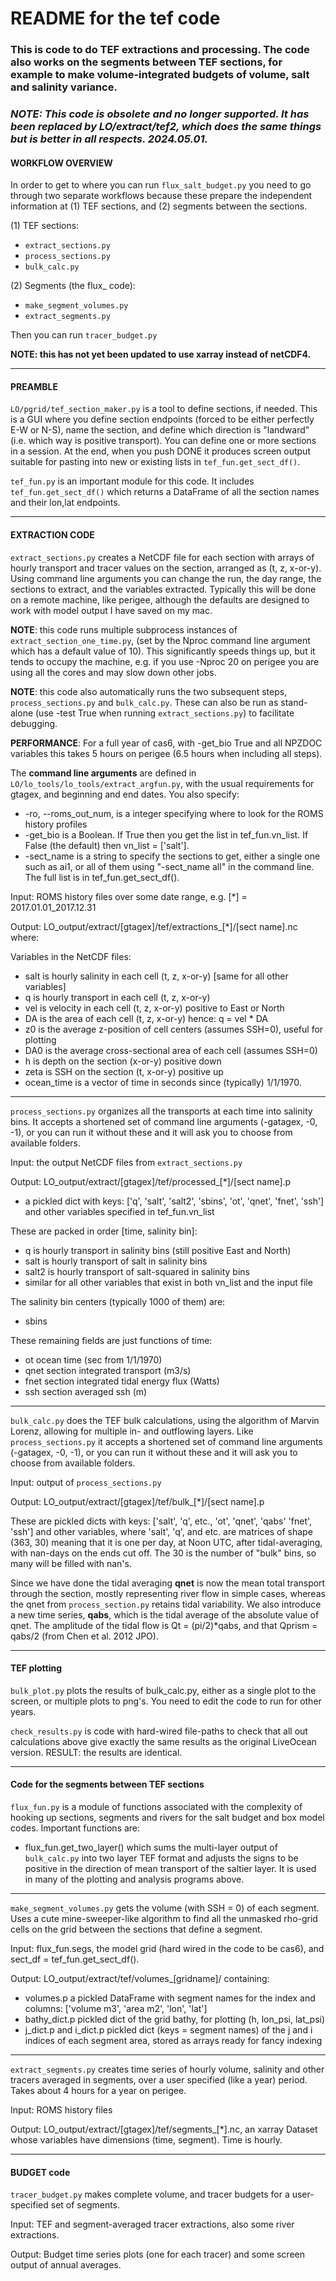 # README for the tef code

### This is code to do TEF extractions and processing. The code also works on the segments between TEF sections, for example to make volume-integrated budgets of volume, salt and salinity variance.

### _NOTE: This code is obsolete and no longer supported. It has been replaced by LO/extract/tef2, which does the same things but is better in all respects. 2024.05.01._

#### WORKFLOW OVERVIEW

In order to get to where you can run `flux_salt_budget.py` you need to go through two separate workflows because these prepare the independent information at (1) TEF sections, and (2) segments between the sections.

(1) TEF sections:
 - `extract_sections.py`
 - `process_sections.py`
 - `bulk_calc.py`

(2) Segments (the flux_ code):
 - `make_segment_volumes.py`
 - `extract_segments.py`

Then you can run `tracer_budget.py`

**NOTE: this has not yet been updated to use xarray instead of netCDF4.**

---
#### PREAMBLE

`LO/pgrid/tef_section_maker.py` is a tool to define sections, if needed.  This is a GUI where you define section endpoints (forced to be either perfectly E-W or N-S), name the section, and define which direction is "landward" (i.e. which way is positive transport).  You can define one or more sections in a session.  At the end, when you push DONE it produces screen output suitable for pasting into new or existing lists in `tef_fun.get_sect_df()`.

`tef_fun.py` is an important module for this code. It includes `tef_fun.get_sect_df()` which returns a DataFrame of all the section names and their lon,lat endpoints.

---
#### EXTRACTION CODE

`extract_sections.py` creates a NetCDF file for each section with arrays of hourly transport and tracer values on the section, arranged as (t, z, x-or-y). Using command line arguments you can change the run, the day range, the sections to extract, and the variables extracted. Typically this will be done on a remote machine, like perigee, although the defaults are designed to work with model output I have saved on my mac.

**NOTE**: this code runs multiple subprocess instances of `extract_section_one_time.py`, (set by the Nproc command line argument which has a default value of 10). This significantly speeds things up, but it tends to occupy the machine, e.g. if you use -Nproc 20 on perigee you are using all the cores and may slow down other jobs.

**NOTE**: this code also automatically runs the two subsequent steps, `process_sections.py` and `bulk_calc.py`.  These can also be run as stand-alone (use -test True when running `extract_sections.py`) to facilitate debugging.

**PERFORMANCE**: For a full year of cas6, with -get_bio True and all NPZDOC variables this takes 5 hours on perigee (6.5 hours when including all steps).

The **command line arguments** are defined in `LO/lo_tools/lo_tools/extract_argfun.py`, with the usual requirements for gtagex, and beginning and end dates.  You also specify:
- -ro, --roms_out_num, is a integer specifying where to look for the ROMS history profiles
- -get_bio is a Boolean.  If True then you get the list in tef_fun.vn_list.  If False (the default) then vn_list = ['salt'].
- -sect_name is a string to specify the sections to get, either a single one such as ai1, or all of them using "-sect_name all" in the command line.  The full list is in tef_fun.get_sect_df().

Input: ROMS history files over some date range, e.g. [*] = 2017.01.01_2017.12.31

Output: LO_output/extract/[gtagex]/tef/extractions_[*]/[sect name].nc where:

Variables in the NetCDF files:
- salt is hourly salinity in each cell (t, z, x-or-y) [same for all other variables]
- q is hourly transport in each cell (t, z, x-or-y)
- vel is velocity in each cell (t, z, x-or-y) positive to East or North
- DA is the area of each cell (t, z, x-or-y) hence: q = vel * DA
- z0 is the average z-position of cell centers (assumes SSH=0), useful for plotting
- DA0 is the average cross-sectional area of each cell (assumes SSH=0)
- h is depth on the section (x-or-y) positive down
- zeta is SSH on the section (t, x-or-y) positive up
- ocean_time is a vector of time in seconds since (typically) 1/1/1970.

---

`process_sections.py` organizes all the transports at each time into salinity bins. It accepts a shortened set of command line arguments (-gatagex, -0, -1), or you can run it without these and it will ask you to choose from available folders.

Input: the output NetCDF files from `extract_sections.py`

Output: LO_output/extract/[gtagex]/tef/processed_[*]/[sect name].p

- a pickled dict with keys: ['q', 'salt', 'salt2', 'sbins', 'ot', 'qnet', 'fnet', 'ssh'] and other variables specified in tef_fun.vn_list

These are packed in order [time, salinity bin]:
- q is hourly transport in salinity bins (still positive East and North)
- salt is hourly transport of salt in salinity bins
- salt2 is hourly transport of salt-squared in salinity bins
- similar for all other variables that exist in both vn_list and the input file

The salinity bin centers (typically 1000 of them) are:
-	sbins

These remaining fields are just functions of time:
-	ot ocean time (sec from 1/1/1970)
-	qnet section integrated transport (m3/s)
-	fnet section integrated tidal energy flux (Watts)
-	ssh section averaged ssh (m)

---

`bulk_calc.py` does the TEF bulk calculations, using the algorithm of Marvin Lorenz, allowing for multiple in- and outflowing layers. Like `process_sections.py` it accepts a shortened set of command line arguments (-gatagex, -0, -1), or you can run it without these and it will ask you to choose from available folders.

Input: output of `process_sections.py`

Output: LO_output/extract/[gtagex]/tef/bulk_[*]/[sect name].p

These are pickled dicts with keys: ['salt', 'q', etc., 'ot', 'qnet', 'qabs' 'fnet', 'ssh'] and other variables, where 'salt', 'q', and etc. are matrices of shape (363, 30) meaning that it is one per day, at Noon UTC, after tidal-averaging, with nan-days on the ends cut off.  The 30 is the number of "bulk" bins, so many will be filled with nan's.

Since we have done the tidal averaging **qnet** is now the mean total transport through the section, mostly representing river flow in simple cases, whereas the qnet from `process_section.py` retains tidal variability. We also introduce a new time series, **qabs**, which is the tidal average of the absolute value of qnet.  The amplitude of the tidal flow is Qt = (pi/2)*qabs, and that Qprism = qabs/2 (from Chen et al. 2012 JPO).

---
#### TEF plotting

`bulk_plot.py` plots the results of bulk_calc.py, either as a single plot to the screen, or multiple plots to png's.  You need to edit the code to run for other years.

`check_results.py` is code with hard-wired file-paths to check that all out calculations above give exactly the same results as the original LiveOcean version. RESULT: the results are identical.

---
#### Code for the segments between TEF sections

`flux_fun.py` is a module of functions associated with the complexity of hooking up sections, segments and rivers for the salt budget and box model codes. Important functions are:
- flux_fun.get_two_layer() which sums the multi-layer output of `bulk_calc.py` into two layer TEF format and adjusts the signs to be positive in the direction of mean transport of the saltier layer. It is used in many of the plotting and analysis programs above.

---

`make_segment_volumes.py` gets the volume (with SSH = 0) of each segment.  Uses a cute mine-sweeper-like algorithm to find all the unmasked rho-grid cells on the grid between the sections that define a segment.

Input: flux_fun.segs, the model grid (hard wired in the code to be cas6), and sect_df = tef_fun.get_sect_df().

Output: LO_output/extract/tef/volumes_[gridname]/ containing:
- volumes.p a pickled DataFrame with segment names for the index and columns: ['volume m3', 'area m2', 'lon', 'lat']
- bathy_dict.p pickled dict of the grid bathy, for plotting (h, lon_psi, lat_psi)
- j_dict.p and i_dict.p pickled dict (keys = segment names) of the j and i indices of each segment area, stored as arrays ready for fancy indexing

---

`extract_segments.py` creates time series of hourly volume, salinity and other tracers averaged in segments, over a user specified (like a year) period.  Takes about 4 hours for a year on perigee.

Input: ROMS history files

Output: LO_output/extract/[gtagex]/tef/segments_[*].nc, an xarray Dataset whose variables have dimensions (time, segment).  Time is hourly.

---
#### BUDGET code

`tracer_budget.py` makes complete volume, and tracer budgets for a user-specified set of segments.

Input: TEF and segment-averaged tracer extractions, also some river extractions.

Output: Budget time series plots (one for each tracer) and some screen output of annual averages.
